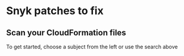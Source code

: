# Snyk patches to fix

## Scan your CloudFormation files

To get started, choose a subject from the left or use the search above

